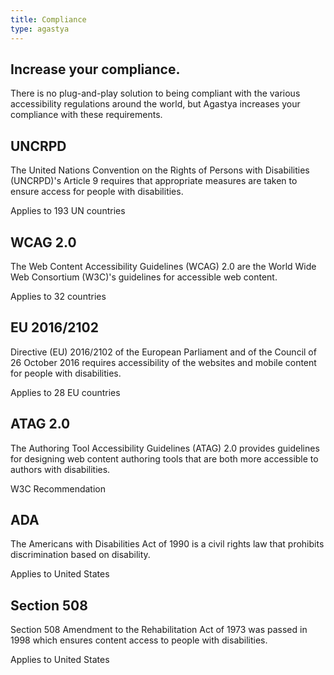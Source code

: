 ```yaml
---
title: Compliance
type: agastya
---
```


<section class="hero pb-5">
	<div class="container">
		<div class="row">
			<div class="col-md-6">
				<h1>Increase your compliance.</h1>
				<p class="intro-para">There is no plug-and-play solution to being compliant with the various accessibility regulations around the world, but Agastya increases your compliance with these requirements.</p>
			</div>
		</div>
	</div>
</section>
<section>
	<div class="container">
		<div class="row">
			<div class="col-md-6 mb-5">
				<h2 class="subheading">UNCRPD</h2>
				<p>The United Nations Convention on the Rights of Persons with Disabilities (UNCRPD)'s Article 9 requires that appropriate measures are taken to ensure access for people with disabilities.</p>
				<p class="text-muted">Applies to 193 UN countries</p>
			</div>
			<div class="col-md-6 mb-5">
				<h2 class="subheading">WCAG 2.0</h2>
				<p>The Web Content Accessibility Guidelines (WCAG) 2.0 are the World Wide Web Consortium (W3C)'s guidelines for accessible web content.</p>
				<p class="text-muted">Applies to 32 countries</p>
			</div>
			<div class="col-md-6 mb-5">
				<h2 class="subheading">EU 2016/2102</h2>
				<p>Directive (EU) 2016/2102 of the European Parliament and of the Council of 26 October 2016 requires accessibility of the websites and mobile content for people with disabilities.</p>
				<p class="text-muted">Applies to 28 EU countries</p>
			</div>
			<div class="col-md-6 mb-5">
				<h2 class="subheading">ATAG 2.0</h2>
				<p>The Authoring Tool Accessibility Guidelines (ATAG) 2.0 provides guidelines for designing web content authoring tools that are both more accessible to authors with disabilities.</p>
				<p class="text-muted">W3C Recommendation</p>
			</div>
			<div class="col-md-6 mb-5">
				<h2 class="subheading">ADA</h2>
				<p>The Americans with Disabilities Act of 1990 is a civil rights law that prohibits discrimination based on disability.</p>
				<p class="text-muted">Applies to United States</p>
			</div>
			<div class="col-md-6 mb-5">
				<h2 class="subheading">Section 508</h2>
				<p>Section 508 Amendment to the Rehabilitation Act of 1973 was passed in 1998 which ensures content access to people with disabilities.</p>
				<p class="text-muted">Applies to United States</p>
			</div>
		</div>
	</div>
</section>